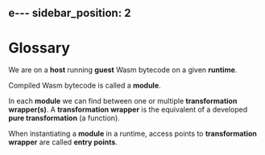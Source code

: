 e---
sidebar_position: 2
---

# Glossary

We are on a **host** running **guest** Wasm bytecode on a given **runtime**.

Compiled Wasm bytecode is called a **module**.

In each **module** we can find between one or multiple **transformation wrapper(s)**. A **transformation wrapper**
is the equivalent of a developed **pure transformation** (a function).

When instantiating a **module** in a runtime, access points to **transformation wrapper**
are called **entry points**.
